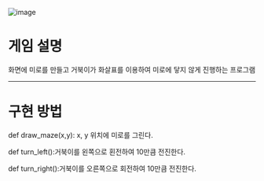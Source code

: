 ![image](https://user-images.githubusercontent.com/107115658/175298485-ddccabbc-7623-4e82-8aae-31d1ba728e7a.png)

# 게임 설명

화면에 미로를 만들고 거북이가 화살표를 이용하여 미로에 닿지 않게 진행하는 프로그램

---

# 구현 방법

def draw_maze(x,y): x, y 위치에 미로를 그린다.

def turn_left():거북이를 왼쪽으로 횐전하여 10만큼 전진한다.

def turn_right():거북이를 오른쪽으로 회전하여 10만큼 전진한다.
